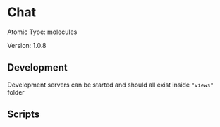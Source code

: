 # Chat

Atomic Type: molecules

Version: 1.0.8

## Development

Development servers can be started and should all exist inside `"views"` folder

## Scripts
